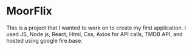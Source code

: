 # MoorFlix
This is a project that I wanted to work on to create my first application. I used JS, Node js, React, Html, Css, Axios for API calls, TMDB API, and hosted using google fire.base.
